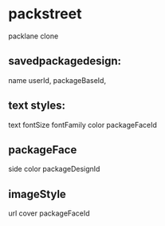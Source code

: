 # packstreet
packlane clone

savedpackagedesign:
-----
name
userId,
packageBaseId,

text styles:
----
text
fontSize
fontFamily
color
packageFaceId

packageFace
---
side
color
packageDesignId

imageStyle
---
url
cover
packageFaceId
